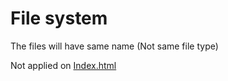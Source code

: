 # File system
The files will have same name (Not same file type)

Not applied on [Index.html](index.html)